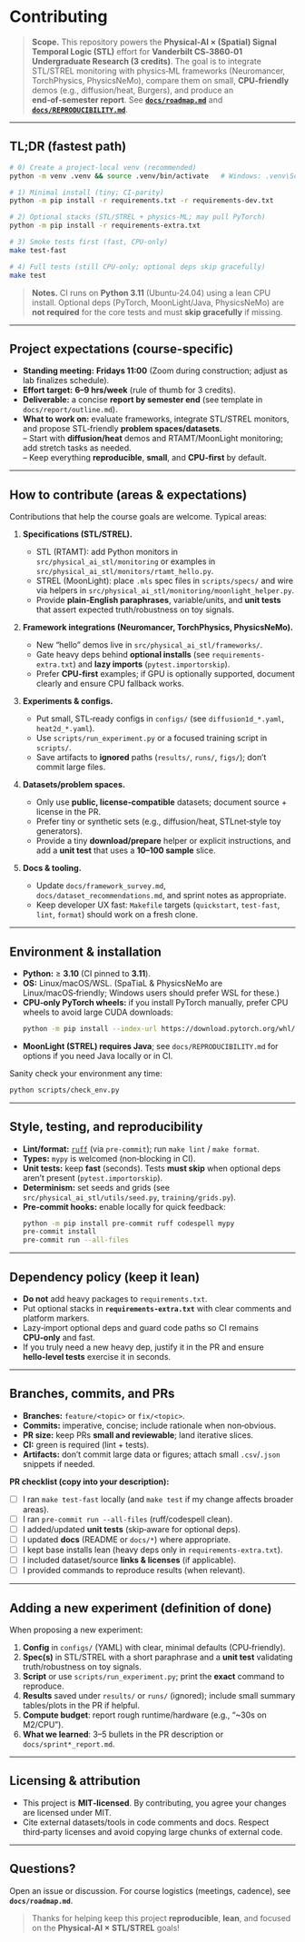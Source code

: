 # Contributing

> **Scope.** This repository powers the **Physical‑AI × (Spatial) Signal Temporal Logic (STL)** effort for **Vanderbilt CS‑3860‑01 Undergraduate Research (3 credits)**. The goal is to integrate STL/STREL monitoring with physics‑ML frameworks (Neuromancer, TorchPhysics, PhysicsNeMo), compare them on small, **CPU‑friendly** demos (e.g., diffusion/heat, Burgers), and produce an **end‑of‑semester report**. See **[`docs/roadmap.md`](docs/roadmap.md)** and **[`docs/REPRODUCIBILITY.md`](docs/REPRODUCIBILITY.md)**.

---

## TL;DR (fastest path)

```bash
# 0) Create a project‑local venv (recommended)
python -m venv .venv && source .venv/bin/activate   # Windows: .venv\Scripts\activate

# 1) Minimal install (tiny; CI‑parity)
python -m pip install -r requirements.txt -r requirements-dev.txt

# 2) Optional stacks (STL/STREL + physics‑ML; may pull PyTorch)
python -m pip install -r requirements-extra.txt

# 3) Smoke tests first (fast, CPU‑only)
make test-fast

# 4) Full tests (still CPU‑only; optional deps skip gracefully)
make test
```

> **Notes.** CI runs on **Python 3.11** (Ubuntu‑24.04) using a lean CPU install. Optional deps (PyTorch, MoonLight/Java, PhysicsNeMo) are **not required** for the core tests and must **skip gracefully** if missing.

---

## Project expectations (course‑specific)

- **Standing meeting:** **Fridays 11:00** (Zoom during construction; adjust as lab finalizes schedule).  
- **Effort target:** **6–9 hrs/week** (rule of thumb for 3 credits).  
- **Deliverable:** a concise **report by semester end** (see template in `docs/report/outline.md`).  
- **What to work on:** evaluate frameworks, integrate STL/STREL monitors, and propose STL‑friendly **problem spaces/datasets**.  
  – Start with **diffusion/heat** demos and RTAMT/MoonLight monitoring; add stretch tasks as needed.  
  – Keep everything **reproducible**, **small**, and **CPU‑first** by default.

---

## How to contribute (areas & expectations)

Contributions that help the course goals are welcome. Typical areas:

1) **Specifications (STL/STREL).**  
   - STL (RTAMT): add Python monitors in `src/physical_ai_stl/monitoring` or examples in `src/physical_ai_stl/monitors/rtamt_hello.py`.  
   - STREL (MoonLight): place `.mls` spec files in `scripts/specs/` and wire via helpers in `src/physical_ai_stl/monitoring/moonlight_helper.py`.  
   - Provide **plain‑English paraphrases**, variable/units, and **unit tests** that assert expected truth/robustness on toy signals.

2) **Framework integrations (Neuromancer, TorchPhysics, PhysicsNeMo).**  
   - New “hello” demos live in `src/physical_ai_stl/frameworks/`.  
   - Gate heavy deps behind **optional installs** (see `requirements-extra.txt`) and **lazy imports** (`pytest.importorskip`).  
   - Prefer **CPU‑first** examples; if GPU is optionally supported, document clearly and ensure CPU fallback works.

3) **Experiments & configs.**  
   - Put small, STL‑ready configs in `configs/` (see `diffusion1d_*.yaml`, `heat2d_*.yaml`).  
   - Use `scripts/run_experiment.py` or a focused training script in `scripts/`.  
   - Save artifacts to **ignored** paths (`results/`, `runs/`, `figs/`); don’t commit large files.

4) **Datasets/problem spaces.**  
   - Only use **public, license‑compatible** datasets; document source + license in the PR.  
   - Prefer tiny or synthetic sets (e.g., diffusion/heat, STLnet‑style toy generators).  
   - Provide a tiny **download/prepare** helper or explicit instructions, and add a **unit test** that uses a **10–100 sample** slice.

5) **Docs & tooling.**  
   - Update `docs/framework_survey.md`, `docs/dataset_recommendations.md`, and sprint notes as appropriate.  
   - Keep developer UX fast: `Makefile` targets (`quickstart`, `test-fast`, `lint`, `format`) should work on a fresh clone.

---

## Environment & installation

- **Python:** ≥ **3.10** (CI pinned to **3.11**).  
- **OS:** Linux/macOS/WSL. (SpaTiaL & PhysicsNeMo are Linux/macOS‑friendly; Windows users should prefer WSL for these.)  
- **CPU‑only PyTorch wheels:** if you install PyTorch manually, prefer CPU wheels to avoid large CUDA downloads:
  ```bash
  python -m pip install --index-url https://download.pytorch.org/whl/cpu torch torchvision
  ```
- **MoonLight (STREL) requires Java**; see `docs/REPRODUCIBILITY.md` for options if you need Java locally or in CI.

Sanity check your environment any time:
```bash
python scripts/check_env.py
```

---

## Style, testing, and reproducibility

- **Lint/format:** [`ruff`](https://docs.astral.sh/ruff/) (via `pre-commit`); run `make lint` / `make format`.  
- **Types:** `mypy` is welcomed (non‑blocking in CI).  
- **Unit tests:** keep **fast** (seconds). Tests **must skip** when optional deps aren’t present (`pytest.importorskip`).  
- **Determinism:** set seeds and grids (see `src/physical_ai_stl/utils/seed.py`, `training/grids.py`).  
- **Pre‑commit hooks:** enable locally for quick feedback:
  ```bash
  python -m pip install pre-commit ruff codespell mypy
  pre-commit install
  pre-commit run --all-files
  ```

---

## Dependency policy (keep it lean)

- **Do not** add heavy packages to `requirements.txt`.  
- Put optional stacks in **`requirements-extra.txt`** with clear comments and platform markers.  
- Lazy‑import optional deps and guard code paths so CI remains **CPU‑only** and fast.  
- If you truly need a new heavy dep, justify it in the PR and ensure **hello‑level tests** exercise it in seconds.

---

## Branches, commits, and PRs

- **Branches:** `feature/<topic>` or `fix/<topic>`.  
- **Commits:** imperative, concise; include rationale when non‑obvious.  
- **PR size:** keep PRs **small and reviewable**; land iterative slices.  
- **CI:** green is required (lint + tests).  
- **Artifacts:** don’t commit large data or figures; attach small `.csv`/`.json` snippets if needed.

**PR checklist (copy into your description):**
- [ ] I ran `make test-fast` locally (and `make test` if my change affects broader areas).  
- [ ] I ran `pre-commit run --all-files` (ruff/codespell clean).  
- [ ] I added/updated **unit tests** (skip‑aware for optional deps).  
- [ ] I updated **docs** (README or `docs/*`) where appropriate.  
- [ ] I kept base installs lean (heavy deps only in `requirements-extra.txt`).  
- [ ] I included dataset/source **links & licenses** (if applicable).  
- [ ] I provided commands to reproduce results (when relevant).

---

## Adding a new experiment (definition of done)

When proposing a new experiment:

1. **Config** in `configs/` (YAML) with clear, minimal defaults (CPU‑friendly).  
2. **Spec(s)** in STL/STREL with a short paraphrase and a **unit test** validating truth/robustness on toy signals.  
3. **Script** or use `scripts/run_experiment.py`; print the **exact** command to reproduce.  
4. **Results** saved under `results/` or `runs/` (ignored); include small summary tables/plots in the PR if helpful.  
5. **Compute budget**: report rough runtime/hardware (e.g., “~30s on M2/CPU”).  
6. **What we learned**: 3–5 bullets in the PR description or `docs/sprint*_report.md`.

---

## Licensing & attribution

- This project is **MIT‑licensed**. By contributing, you agree your changes are licensed under MIT.  
- Cite external datasets/tools in code comments and docs. Respect third‑party licenses and avoid copying large chunks of external code.

---

## Questions?

Open an issue or discussion. For course logistics (meetings, cadence), see **`docs/roadmap.md`**.

> Thanks for helping keep this project **reproducible**, **lean**, and focused on the **Physical‑AI × STL/STREL** goals!
